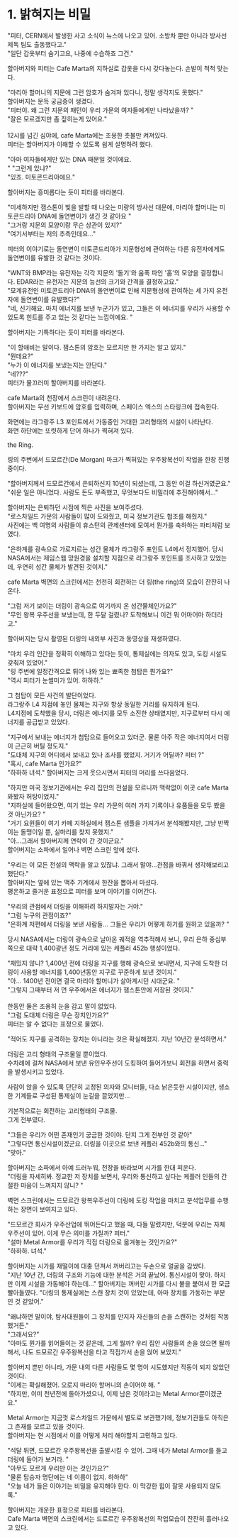 # 1. 밝혀지는 비밀<br>

"피터, CERN에서 발생한 사고 소식이 뉴스에 나오고 있어. 소방차 뿐만 아니라 방사선 제독 팀도 출동했다고."<br>
"일단 갑옷부터 숨기고요, 나중에 수습하죠 그건."<br>

할아버지와 피터는 Cafe Marta의 지하실로 갑옷을 다시 갖다놓는다. 손발이 척척 맞는다.<br>

"마리아 할머니의 지문에 그런 암호가 숨겨져 있다니, 정말 생각지도 못했다."<br>
할아버지는 문득 궁금증이 생겼다.<br>
"피터야. 왜 그런 지문의 패턴이 우리 가문의 여자들에게만 나타났을까? "<br>
"잘은 모르겠지만 좀 짚히는게 있어요."<br>
<br>
12시를 넘긴 심야에, cafe Marta에는 조용한 촛불만 켜져있다.<br>
피터는 할아버지가 이해할 수 있도록 쉽게 설명하려 했다.<br>

"아마 여자들에게만 있는 DNA 때문일 것이에요.<br>"
"그런게 있냐?"<br>
"있죠. 미토콘드리아에요."<br>

할아버지는 흥미롭다는 듯이 피터를 바라본다.<br>

"미세하지만 잼스톤이 빛을 발할 때 나오는 미량의 방사선 대문에, 마리아 할머니는 미토콘드리아 DNA에 돌연변이가 생긴 것 같아요 "<br>
"그거랑 지문의 모양이랑 무슨 상관이 있지?"<br>
"여기서부터는 저의 추측인데요..."<br>

피터의 이야기로는 돌연변이 미토콘드리아가 지문형성에 관여하는 다른 유전자에게도 돌연변이를 유발한 것 같다는 것이다.<br>

"WNT와 BMP라는 유잔자는 각각 지문의 '돌기'와 움푹 파인 '홈'의 모양을 결정합니다. EDAR라는 유전자는  지문의 능선의 크기와 간격을 결정하고요."<br>
"모계유전인 미토콘드리아 DNA의 돌연변이로 인해 지문형성에 관여하는 세 가지 유전자에 돌연변이를 유발했다?"<br>
"네, 신기해요. 마치 에너지를 보낸 누군가가 있고, 그들은 이 에너지를 우리가 사용할 수 있도록 힌트를 주고 있는 것 같다는 느낌이에요. "<br>

할아버지는 기특하다는 듯이 피터를 바라본다.<br>

"이 할애비는 말이다. 잼스톤의 암호는 모르지만 한 가지는 알고 있지."<br>
"뭔데요?"<br>
"누가 이 에너지를 보냈는지는 안단다."<br>
"네???"<br>
피터가 물끄러미 할아버지를 바라본다.<br>

cafe Marta의 천장에서 스크린이 내려온다. <br>
할아버지는 무선 키보드에 암호를 입력하며, 스페이스 엑스의 스타링크에 접속한다.<br>

화면에는 라그랑주 L3 포인트에서 가동중인 거대한 고리형태의 시설이 나타난다. <br>
화면 하단에는 또렷하게 단어 하나가 찍혀져 있다. <br>

the Ring.<br>

링의 주변에서 드모르간(De Morgan) 마크가 찍혀있는 우주왕복선이 작업을 한창 진행 중이다.<br>

"할아버지께서 드모르간에서 은퇴하신지 10년이 되셨는데, 그 동안 이걸 하신거였군요."<br>
"쉬운 일은 아니었다. 사람도 돈도 부족했고, 무엇보다도 비밀리에 추진해야해서..."<br>

할아버지는 은퇴하던 시점에 찍은 사진을 보여주셨다. <br>
"로스차일드 가문의 사람들이 많이 도와줬고, 미국 정보기관도 협조를 해줬지."<br>
사진에는 백 여명의 사람들이 휴스턴의 관제센터에 모여서 뭔가를 축하하는 파티처럼 보였다. <br>

"은하계를 광속으로 가로지르는 성간 물체가 라그랑주 포인트 L4에서 정지했어. 당시 NASA에서는 제임스웹 망원경을 설치할 지점으로 라그랑주 포인트를 조사하고 있었는데, 우연히 성간 물체가 발견된 것이지." <br>

cafe Marta 벽면의 스크린에서는 천천히 회전하는 더 링(the ring)의 모습이 잔잔히 나온다. <br>

"그럼 저기 보이는 더링이 광속으로 여기까지 온 성간물체인가요?" <br>
"무인 왕복 우주선을 보냈는데, 한 두달 걸렸나? 도착해보니 이건 뭐 어마어마 하더라고."<br>

할아버지는 당시 촬영된 더링의 내외부 사진과 동영상을 재생하였다.<br>

"마치 우리 인간을 정확히 이해하고 있다는 듯이, 통제실에는 의자도 있고, 도킹 시설도 갖춰져 있었어."<br>
"링 주변에 일정간격으로 튀어 나와 있는 뾰족한 첨탑은 뭔가요?" <br>
"역시 피터가 눈썰미가 있어. 하하하." <br>

그 첨탑이 모든 사건의 발단이었다. <br>
라그랑주 L4 지점에 놓인 물체는 지구와 항상 동일한 거리를 유지하게 된다. <br>
L4지점에 도착했을 당시, 더링은 에너지를 모두 소진한 상태였지만, 지구로부터 다시 에너지를 공급받고 있었다.<br>

"지구에서 보내는 에너지가 첨탑으로 들어오고 있더군. 물론 아주 작은 에너지여서 더링이 근근히 버틸 정도지." <br>
"도대체 지구의 어디에서 보내고 있나 조사를 했었지. 거기가 어딜까? 피터 ?"<br>
"혹시, cafe Marta 인가요?"<br>
"하하하 녀석."
할아버지는 크게 웃으시면서 피터의 머리를 쓰다음었다. <br>

"하지만 미국 정보기관에서는 우리 집안의 전설을 모르니까 맥락없이 이곳 cafe Marta 와봤자 허탕이었지." <br>
"지하실에 들어왔으면, 여기 있는 우리 가문의 여러 가지 기록이나 유품들을 모두 봤을 것 아닌가요? "<br>
"거기 요원들이 여기 카페 지하실에서 잼스톤 샘플을 가져가서 분석해봤지만, 그냥 반짝이는 돌맹이일 뿐, 실마리를 찾지 못했지." <br>
"아...그래서 할아버지께 연락이 간 것이군요."<br>
할어버지는 소파에서 일어나 벽면 스크린 앞에 섰다. <br>

"우리는 이 모든 전설의 맥락을 알고 있잖냐. 그래서 말야...관점을 바꿔서 생각해보리고 했단다."<br>
할아버지는 옆에 있는 맥주 기계에서 한잔을 뽑아서 마셨다. <br>
평온하고 즐거운 표정으로 피터를 보며 이야기를 이어간다.<br>

"우리의 관점에서 더링을 이해하려 하지말자는 거야." <br>
"그럼 누구의 관점이죠?" <br>
"은하계 저편에서 더링을 보낸 사람들... 그들은 우리가 어떻게 하기를 원하고 있을까? "<br>

당시 NASA에서는 더링이 광속으로 날아온 궤적을 역추적해서 보니, 우리 은하 중심부 쪽으로 대략 1,400광년 정도 거리에 있는 케플러 452b 행성이었다. <br>

"재밌지 않니? 1,400년 전에 더링을 지구를 행해 광속으로 보내면서, 지구에 도착한 더링이 사용할 에너지를 1,400년동안 지구로 꾸준하게 보낸 것이지."<br>
"아... 1400년 전이면 결국 마리아 할머니가 살아계시던 시대군요. " <br>
"그렇지 그때부터 저 먼 우주에서온 에너지가 잼스톤안에 저장된 것이지."<br>
<br>
한동안 둘은 조용히 눈을 감고 말이 없었다.<br>
"그럼 도대체 더링은 무슨 장치인가요?"<br>
피터는 알 수 없다는 표정으로 물었다.<br>

"적어도 지구를 공격하는 장치는 아니라는 것은 확실해졌지. 지난 10년간 분석하면서."<br>

더링은 고리 형태의 구조물일 뿐이었다.<br>
수차례에 걸쳐 NASA에서 보낸 유인우주선이 도킹하여 들어가보니 회전을 하면서 중력을 발생시키고 있었다.<br>

사람이 앉을 수 있도록 단단히 고정된 의자와 모니터들, 다소 낡은듯한 시설이지만, 생소한 기계들로 구성된 통제실이 눈길을 끌었지만...<br>

기본적으로는 회전하는 고리형태의 구조물.<br>
그게 전부였다.<br>

"그들은 우리가 어떤 존재인기 궁금한 것이야. 단지 그게 전부인 것 같아" <br>
"그렇다면 통신시설이겠군요. 더링을 이곳으로 보낸 케플러 452b와의 통신..."<br>
"맞아."<br>

할아버지는 소파에서 아예 드러누워, 천장을 바라보며 시가를 한대 피운다.<br>
"더링을 자세히봐. 정교한 저 장치를 보면서, 우리와 통신하고 싶다는 케플러 인들의 간절한 마음이 느껴지지 않니? "<br>

벽면 스크린에서는 드모르간 왕복우주선이 더링에 도킹 작업을 마치고 분석업무를 수행하는 장면이 보여지고 있다.<br>

"드모르간 회사가 우주산업에 뛰어든다고 했을 때, 다들 말렸지만, 덕분에 우리는 자체 우주선이 있어. 이게 무슨 의미를 가질까? 피터."<br>
"설마 Metal Armor를 우리가 직접 더링으로 옮겨놓는 것인가요?"<br>
"하하하. 녀석."<br>

할아버지는 시가를 재떨이에 대충 던져서 꺼버리고는 두손으로 얼굴을 감쌌다.<br>
"지난 10년 간, 더링의 구조와 기능에 대한 분석은 거의 끝났어. 통신시설이 맞아. 하지만 이제 시설을 가동해야 하는데..."
할아버지는 꺼버린 시가를 다시 불을 붙여서 한 모금 빨아들였다.
"더링의 통제실에는 스캔 장치 것이 있었는데, 아마 장치를 가동하는 부분인 것 같았어."<br>

"왜냐하면 말이야, 탐사대원들이 그 장치를 만지자 자신들의 손을 스캔하는 것처럼 작동했거든." <br>
"그래서요?" <br>
"아마도 뭔가를 읽어들이는 것 같은데, 그게 뭘까? 우리 집안 사람들의 손을 얹으면 될까 해서, 나도 드모르간 우주왕복선을 타고 직접가서 손을 얹어 보았지." <br>

할아버지 뿐만 아니라, 가문 내의 다른 사람들도 몇 명이 시도했지만 작동이 되지 않았던 것이다. <br>
"이제는 확실해졌어. 오로지 마리아 할머니의 손이어야 해. " <br>
"하지만, 이미 천년전에 돌아가셨으니, 이제 남은 것이라고는 Metal Armor뿐이겠군요."<br>

Metal Armor는 지금껏 로스차일드 가문에서 별도로 보관했기에, 정보기관들도 아직은 그 존재를 모르고 있을 것이다. <br>
할아버지는 현 시점에서 이를 어떻게 처리 해야할지 고민하고 있다. <br>

"석달 뒤면, 드모르간 우주왕복선을 출발시킬 수 있어. 그때 네가 Metal Armor를 들고 더링에 들어가 보거라. "<br>
"아무도 모르게 우리만 아는 것인가요?"<br>
"물론 탑승자 명단에는 네 이름이 없지. 하하하" <br>
"오늘 네가 들은 이야기는 비밀을 유지해야 한다. 이 막강한 힘이 잘못 사용되지 않도록."<br>

할아버지는 개운한 표정으로 피터를 바라본다. <br>
Cafe Marta 벽면의 스크린에서는 드로르간 우주왕복선의 작업모습이 잔잔히 흘러나오고 있다. <br>